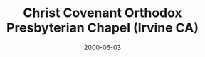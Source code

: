 ---
date: &id001 2000-06-03
end_date: null
location:
  address: null
  city: Irvine
  state: CA
minister:
- end: 1993-01-01
  name: Jack Smith
  start: 1985-01-01
  type: Pastor
ministers:
- Jack Smith
name: Christ Covenant Orthodox Presbyterian Chapel
names: null
origination_date: *id001
raw_data: "AR\nIrvine\nChrist Covenant Orthodox Presbyterian Chapel  (June 3, 2000\u2013\
  October 20, 2001)\nChurch of the Servant Orthodox Presbyterian Church  (May 5, 1985\u2013\
  June 30, 1993)\n(called Trinity Orthodox Presbyterian Church, August 15, 1991)\n\
  Pastor: Jack Smith, 1985\u201393"
states:
- CA
status:
  active: false
  end_date: null
  reason: name change
  received_from: null
  withdrawal_to: null
title: Christ Covenant Orthodox Presbyterian Chapel (Irvine CA)
year_established:
- 2000

---